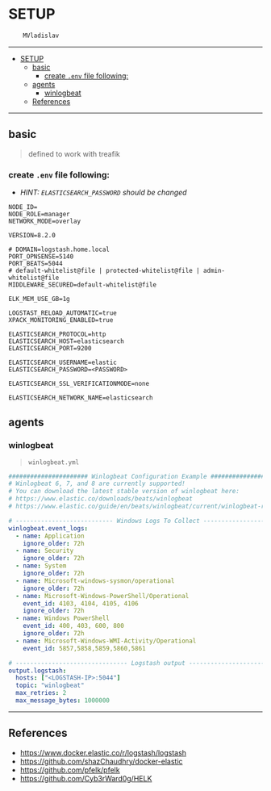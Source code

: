 # SETUP

```sh
    MVladislav
```

---

- [SETUP](#setup)
  - [basic](#basic)
    - [create `.env` file following:](#create-env-file-following)
  - [agents](#agents)
    - [winlogbeat](#winlogbeat)
  - [References](#references)

---

## basic

> defined to work with treafik

### create `.env` file following:

- _HINT: `ELASTICSEARCH_PASSWORD` should be changed_

```env
NODE_ID=
NODE_ROLE=manager
NETWORK_MODE=overlay

VERSION=8.2.0

# DOMAIN=logstash.home.local
PORT_OPNSENSE=5140
PORT_BEATS=5044
# default-whitelist@file | protected-whitelist@file | admin-whitelist@file
MIDDLEWARE_SECURED=default-whitelist@file

ELK_MEM_USE_GB=1g

LOGSTAST_RELOAD_AUTOMATIC=true
XPACK_MONITORING_ENABLED=true

ELASTICSEARCH_PROTOCOL=http
ELASTICSEARCH_HOST=elasticsearch
ELASTICSEARCH_PORT=9200

ELASTICSEARCH_USERNAME=elastic
ELASTICSEARCH_PASSWORD=<PASSWORD>

ELASTICSEARCH_SSL_VERIFICATIONMODE=none

ELASTICSEARCH_NETWORK_NAME=elasticsearch
```

## agents

### winlogbeat

> `winlogbeat.yml`

```yml
###################### Winlogbeat Configuration Example #########################
# Winlogbeat 6, 7, and 8 are currently supported!
# You can download the latest stable version of winlogbeat here:
# https://www.elastic.co/downloads/beats/winlogbeat
# https://www.elastic.co/guide/en/beats/winlogbeat/current/winlogbeat-reference-yml.html

# --------------------------- Windows Logs To Collect --------------------------
winlogbeat.event_logs:
  - name: Application
    ignore_older: 72h
  - name: Security
    ignore_older: 72h
  - name: System
    ignore_older: 72h
  - name: Microsoft-windows-sysmon/operational
    ignore_older: 72h
  - name: Microsoft-Windows-PowerShell/Operational
    event_id: 4103, 4104, 4105, 4106
    ignore_older: 72h
  - name: Windows PowerShell
    event_id: 400, 403, 600, 800
    ignore_older: 72h
  - name: Microsoft-Windows-WMI-Activity/Operational
    event_id: 5857,5858,5859,5860,5861

# ------------------------------- Logstash output ------------------------------
output.logstash:
  hosts: ["<LOGSTASH-IP>:5044"]
  topic: "winlogbeat"
  max_retries: 2
  max_message_bytes: 1000000
```

---

## References

- <https://www.docker.elastic.co/r/logstash/logstash>
- <https://github.com/shazChaudhry/docker-elastic>
- <https://github.com/pfelk/pfelk>
- <https://github.com/Cyb3rWard0g/HELK>
